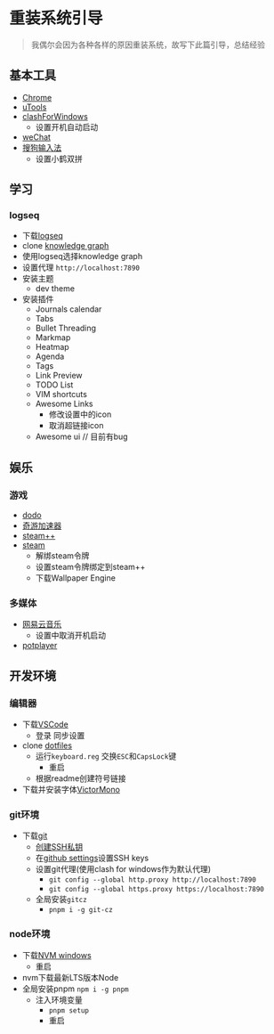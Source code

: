# 重装系统引导

> 我偶尔会因为各种各样的原因重装系统，故写下此篇引导，总结经验

## 基本工具

- [Chrome](https://www.google.com/chrome/)
- [uTools](https://www.u.tools/)
- [clashForWindows](https://github.com/ender-zhao/Clash-for-Windows_Chinese/releases)
  - 设置开机自动启动
- [weChat](https://weixin.qq.com/)
- [搜狗输入法](https://shurufa.sogou.com/)
  - 设置小鹤双拼

## 学习

### logseq

- 下载[logseq](https://logseq.com/)
- clone [knowledge graph](https://github.com/pidanmeng/knowlege-graph)
- 使用logseq选择knowledge graph
- 设置代理 `http://localhost:7890`
- 安装主题
  - dev theme
- 安装插件
  - Journals calendar
  - Tabs
  - Bullet Threading
  - Markmap
  - Heatmap
  - Agenda
  - Tags
  - Link Preview
  - TODO List
  - VIM shortcuts
  - Awesome Links
    - 修改设置中的icon
    - 取消超链接icon
  - Awesome ui // 目前有bug

## 娱乐

### 游戏

- [dodo](https://www.imdodo.com/)
- [奇游加速器](https://www.qiyou.cn/)
- [steam++](https://steampp.net/)
- [steam](https://store.steampowered.com/about/)
  - 解绑steam令牌
  - 设置steam令牌绑定到steam++
  - 下载Wallpaper Engine

### 多媒体

- [网易云音乐](https://music.163.com/#/download)
  - 设置中取消开机启动
- [potplayer](https://potplayer.daum.net/?lang=zh_CN)

## 开发环境

### 编辑器

- 下载[VSCode](https://code.visualstudio.com/)
  - 登录 同步设置
- clone [dotfiles](https://github.com/pidanmeng/dotfiles)
  - 运行`keyboard.reg` 交换`ESC`和`CapsLock`键
    - 重启
  - 根据readme创建符号链接
- 下载并安装字体[VictorMono](https://rubjo.github.io/victor-mono/)

### git环境

- 下载[git](https://git-scm.com/)
  - [ 创建SSH私钥 ](https://www.jianshu.com/p/9317a927e844)
  - 在[github settings](https://github.com/settings/keys)设置SSH keys
  - 设置git代理(使用clash for windows作为默认代理)
    - ```git config --global http.proxy http://localhost:7890```
    - ```git config --global https.proxy https://localhost:7890```
  - 全局安装`gitcz`
    - ```pnpm i -g git-cz```

### node环境

- 下载[NVM windows](https://github.com/coreybutler/nvm-windows/releases)
  - 重启
- nvm下载最新LTS版本Node
- 全局安装pnpm ``` npm i -g pnpm ```
  - 注入环境变量
    - ```pnpm setup```
    - 重启
